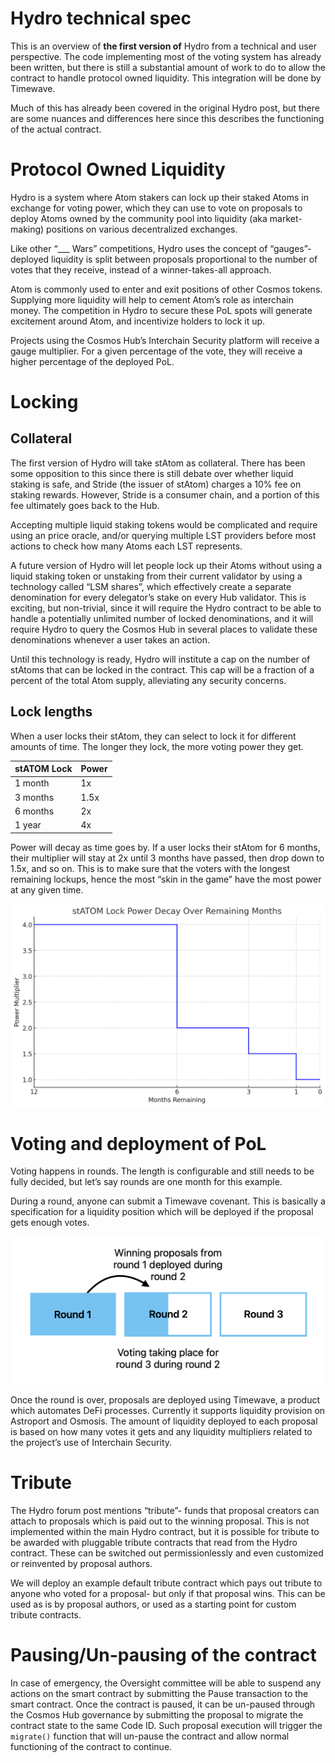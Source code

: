 # Hydro technical spec

This is an overview of **the first version of** Hydro from a technical and user perspective. The code implementing most of the voting system has already been written, but there is still a substantial amount of work to do to allow the contract to handle protocol owned liquidity. This integration will be done by Timewave.

Much of this has already been covered in the original Hydro post, but there are some nuances and differences here since this describes the functioning of the actual contract.

# Protocol Owned Liquidity

Hydro is a system where Atom stakers can lock up their staked Atoms in exchange for voting power, which they can use to vote on proposals to deploy Atoms owned by the community pool into liquidity (aka market-making) positions on various decentralized exchanges.

Like other “___ Wars” competitions, Hydro uses the concept of “gauges”- deployed liquidity is split between proposals proportional to the number of votes that they receive, instead of a winner-takes-all approach.

Atom is commonly used to enter and exit positions of other Cosmos tokens. Supplying more liquidity will help to cement Atom’s role as interchain money. The competition in Hydro to secure these PoL spots will generate excitement around Atom, and incentivize holders to lock it up.

Projects using the Cosmos Hub’s Interchain Security platform will receive a gauge multiplier. For a given percentage of the vote, they will receive a higher percentage of the deployed PoL.

# Locking

## Collateral

The first version of Hydro will take stAtom as collateral. There has been some opposition to this since there is still debate over whether liquid staking is safe, and Stride (the issuer of stAtom) charges a 10% fee on staking rewards. However, Stride is a consumer chain, and a portion of this fee ultimately goes back to the Hub.

Accepting multiple liquid staking tokens would be complicated and require using an price oracle, and/or querying multiple LST providers before most actions to check how many Atoms each LST represents.

A future version of Hydro will let people lock up their Atoms without using a liquid staking token or unstaking from their current validator by using a technology called “LSM shares”, which effectively create a separate denomination for every delegator’s stake on every Hub validator. This is exciting, but non-trivial, since it will require the Hydro contract to be able to handle a potentially unlimited number of locked denominations, and it will require Hydro to query the Cosmos Hub in several places to validate these denominations whenever a user takes an action.

Until this technology is ready, Hydro will institute a cap on the number of stAtoms that can be locked in the contract. This cap will be a fraction of a percent of the total Atom supply, alleviating any security concerns.

## Lock lengths

When a user locks their stAtom, they can select to lock it for different amounts of time. The longer they lock, the more voting power they get.

| stATOM Lock | Power |
| --- | --- |
| 1 month | 1x |
| 3 months | 1.5x |
| 6 months | 2x |
| 1 year | 4x |

Power will decay as time goes by. If a user locks their stAtom for 6 months, their multiplier will stay at 2x until 3 months have passed, then drop down to 1.5x, and so on. This is to make sure that the voters with the longest remaining lockups, hence the most “skin in the game” have the most power at any given time.

![Untitled](images/power_decay.png)

# Voting and deployment of PoL

Voting happens in rounds. The length is configurable and still needs to be fully decided, but let’s say rounds are one month for this example.

During a round, anyone can submit a Timewave covenant. This is basically a specification for a liquidity position which will be deployed if the proposal gets enough votes.

![Untitled](images/rounds.png)

Once the round is over, proposals are deployed using Timewave, a product which automates DeFi processes. Currently it supports liquidity provision on Astroport and Osmosis. The amount of liquidity deployed to each proposal is based on how many votes it gets and any liquidity multipliers related to the project’s use of Interchain Security.

# Tribute

The Hydro forum post mentions “tribute”- funds that proposal creators can attach to proposals which is paid out to the winning proposal. This is not implemented within the main Hydro contract, but it is possible for tribute to be awarded with pluggable tribute contracts that read from the Hydro contract. These can be switched out permissionlessly and even customized or reinvented by proposal authors.

We will deploy an example default tribute contract which pays out tribute to anyone who voted for a proposal- but only if that proposal wins. This can be used as is by proposal authors, or used as a starting point for custom tribute contracts.

# Pausing/Un-pausing of the contract
In case of emergency, the Oversight committee will be able to suspend any actions on the smart contract by submitting the Pause transaction to the smart contract. Once the contract is paused, it can be un-paused through the Cosmos Hub governance by submitting the proposal to migrate the contract state to the same Code ID. Such proposal execution will trigger the `migrate()` function that will un-pause the contract and allow normal functioning of the contract to continue.